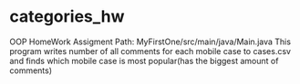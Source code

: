 # categories_hw
OOP HomeWork Assigment
Path: MyFirstOne/src/main/java/Main.java
This program writes number of all comments for each mobile case to cases.csv and finds which mobile case is most popular(has the biggest amount of comments)
